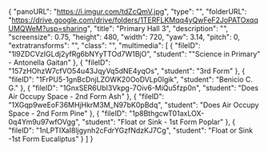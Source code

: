 {
      "panoURL": "https://i.imgur.com/tdZcQmV.jpg",
      "type": "",
      "folderURL": "https://drive.google.com/drive/folders/1TERFLKMqq4yQwFeF2JoPATOxqqUMQWeM?usp=sharing",
      "title": "Primary Hall 3",
      "description": "",
      "screensize": 0.75,
      "height": 480,
      "width": 720,
      "yaw": 3.14,
      "pitch": 0,
      "extratransforms": "",
      "class": "",
      "multimedia": [
         {
            "fileID": "1l9ZDCVzIGLdj2yfRg6bNYyTTOd7W1BjO",
            "student": "\"Science in Primary\" - Antonella Gaitan"
         },
         {
            "fileID": "157zHOhzW7cfVO54u43JqyVq5dNE4yqOs",
            "student": "3rd Form"
         },
         {
            "fileID": "1FrPU5-1gnBcDnjLZOWK20OoDVLp0Igik",
            "student": "Benicio C. G."
         },
         {
            "fileID": "1GnxSER6UbI3Vkpg-7Oiv6-MiQu5fzp0n",
            "student": "Does Air Occupy Space - 2nd Form Ash"
         },
         {
            "fileID": "1XGqp9weEoF36MHjHkrM3M_N97bK0pBdq",
            "student": "Does Air Occupy Space - 2nd Form Pine"
         },
         {
            "fileID": "1p8BthgcwT01axLOX-0q4Ym9u97wfOVgg",
            "student": "Float or Sink - 1st Form Poplar"
         },
         {
            "fileID": "1nLPTIXaI8ljgynh2cFdrYGzfNdzKJ7Cg",
            "student": "Float or Sink -1st Form Eucaliptus"
         }
      ]
   }